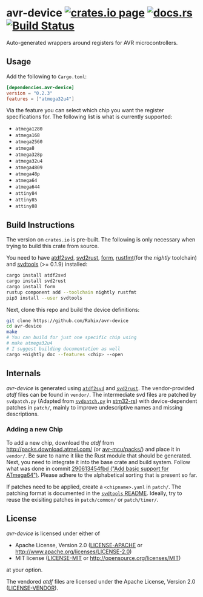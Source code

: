 avr-device [![crates.io page](http://meritbadge.herokuapp.com/avr-device)](https://crates.io/crates/avr-device) [![docs.rs](https://docs.rs/avr-device/badge.svg)](https://docs.rs/avr-device) [![Build Status](https://travis-ci.com/Rahix/avr-device.svg?branch=master)](https://travis-ci.com/Rahix/avr-device)
==========
Auto-generated wrappers around registers for AVR microcontrollers.

## Usage
Add the following to `Cargo.toml`:
```toml
[dependencies.avr-device]
version = "0.2.3"
features = ["atmega32u4"]
```

Via the feature you can select which chip you want the register specifications for.  The following list is what is currently supported:
* `atmega1280`
* `atmega168`
* `atmega2560`
* `atmega8`
* `atmega328p`
* `atmega32u4`
* `atmega4809`
* `atmega48p`
* `atmega64`
* `atmega644`
* `attiny84`
* `attiny85`
* `attiny88`

## Build Instructions
The version on `crates.io` is pre-built.  The following is only necessary when trying to build this crate from source.

You need to have [atdf2svd][], [svd2rust][], [form][], [rustfmt][](for the *nightly* toolchain) and [svdtools][] (>= 0.1.9) installed:
```bash
cargo install atdf2svd
cargo install svd2rust
cargo install form
rustup component add --toolchain nightly rustfmt
pip3 install --user svdtools
```

[atdf2svd]: https://github.com/Rahix/atdf2svd
[svd2rust]: https://github.com/rust-embedded/svd2rust
[form]: https://github.com/djmcgill/form
[rustfmt]: https://github.com/rust-lang/rustfmt
[svdtools]: https://github.com/stm32-rs/svdtools

Next, clone this repo and build the device definitions:
```bash
git clone https://github.com/Rahix/avr-device
cd avr-device
make
# You can build for just one specific chip using
# make atmega32u4
# I suggest building documentation as well
cargo +nightly doc --features <chip> --open
```

## Internals
*avr-device* is generated using [`atdf2svd`](https://github.com/Rahix/atdf2svd) and [`svd2rust`](https://github.com/rust-embedded/svd2rust).  The vendor-provided *atdf* files can be found in `vendor/`.  The intermediate svd files are patched by `svdpatch.py` (Adapted from [`svdpatch.py`](https://github.com/stm32-rs/stm32-rs/blob/master/scripts/svdpatch.py) in [stm32-rs](https://github.com/stm32-rs/stm32-rs)) with device-dependent patches in `patch/`, mainly to improve undescriptive names and missing descriptions.

### Adding a new Chip
To add a new chip, download the *atdf* from <http://packs.download.atmel.com/> (or [avr-mcu/packs/](https://github.com/avr-rust/avr-mcu/tree/master/packs)) and place it in `vendor/`.  Be sure to name it like the Rust module that should be generated.  Next, you need to integrate it into the base crate and build system.  Follow what was done in commit [290613454fbd ("Add basic support for ATmega64")](https://github.com/Rahix/avr-device/commit/290613454fbdc5e4ac98e53deccaf74dafc88963).  Please adhere to the alphabetical sorting that is present so far.

If patches need to be applied, create a `<chipname>.yaml` in `patch/`. The patching format is documented in the [`svdtools` README](https://github.com/stm32-rs/svdtools#device-and-peripheral-yaml-format).  Ideally, try to reuse the exisiting patches in `patch/common/` or `patch/timer/`.

## License
*avr-device* is licensed under either of

 * Apache License, Version 2.0 ([LICENSE-APACHE](LICENSE-APACHE) or http://www.apache.org/licenses/LICENSE-2.0)
 * MIT license ([LICENSE-MIT](LICENSE-MIT) or http://opensource.org/licenses/MIT)

at your option.

The vendored *atdf* files are licensed under the Apache License, Version 2.0 ([LICENSE-VENDOR](vendor/LICENSE)).
